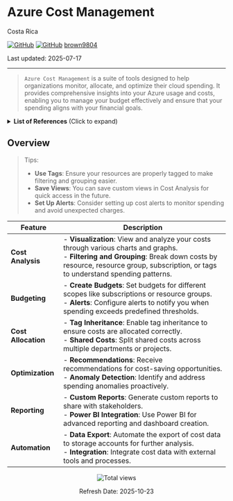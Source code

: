 # Azure Cost Management 

Costa Rica

[![GitHub](https://badgen.net/badge/icon/github?icon=github&label)](https://github.com)
[![GitHub](https://img.shields.io/badge/--181717?logo=github&logoColor=ffffff)](https://github.com/)
[brown9804](https://github.com/brown9804)

Last updated: 2025-07-17

----------

> `Azure Cost Management` is a suite of tools designed to help organizations monitor, allocate, and optimize their cloud spending. It provides comprehensive insights into your Azure usage and costs, enabling you to manage your budget effectively and ensure that your spending aligns with your financial goals.

<details>
<summary><b>List of References</b> (Click to expand)</summary>

- [What is Microsoft Cost Management](https://learn.microsoft.com/en-us/azure/cost-management-billing/costs/overview-cost-management)
- [Cost Management + Billing documentation](https://learn.microsoft.com/en-us/azure/cost-management-billing/)
- [Use Cost management in the Microsoft 365 admin center](https://learn.microsoft.com/en-us/microsoft-365/commerce/use-cost-mgmt?view=o365-worldwide)
- [Pricing calculator](https://azure.microsoft.com/en-us/pricing/calculator/?msockid=38ec3806873362243e122ce086486339)

</details>

## Overview 

> Tips: 
> - **Use Tags**: Ensure your resources are properly tagged to make filtering and grouping easier.
> - **Save Views**: You can save custom views in Cost Analysis for quick access in the future.
> - **Set Up Alerts**: Consider setting up cost alerts to monitor spending and avoid unexpected charges.

| Feature          | Description                                                                                   |
|------------------|-----------------------------------------------------------------------------------------------|
| **Cost Analysis**| - **Visualization**: View and analyze your costs through various charts and graphs.<br/>- **Filtering and Grouping**: Break down costs by resource, resource group, subscription, or tags to understand spending patterns. |
| **Budgeting**    | - **Create Budgets**: Set budgets for different scopes like subscriptions or resource groups.<br/>- **Alerts**: Configure alerts to notify you when spending exceeds predefined thresholds. |
| **Cost Allocation**| - **Tag Inheritance**: Enable tag inheritance to ensure costs are allocated correctly.<br/>- **Shared Costs**: Split shared costs across multiple departments or projects. |
| **Optimization** | - **Recommendations**: Receive recommendations for cost-saving opportunities.<br/>- **Anomaly Detection**: Identify and address spending anomalies proactively. |
| **Reporting**    | - **Custom Reports**: Generate custom reports to share with stakeholders.<br/>- **Power BI Integration**: Use Power BI for advanced reporting and dashboard creation. |
| **Automation**   | - **Data Export**: Automate the export of cost data to storage accounts for further analysis.<br/>- **Integration**: Integrate cost data with external tools and processes. |

<!-- START BADGE -->
<div align="center">
  <img src="https://img.shields.io/badge/Total%20views-1532-limegreen" alt="Total views">
  <p>Refresh Date: 2025-10-23</p>
</div>
<!-- END BADGE -->
